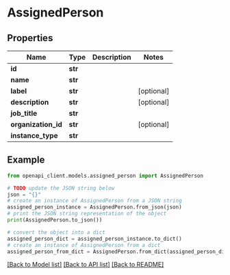# AssignedPerson


## Properties

Name | Type | Description | Notes
------------ | ------------- | ------------- | -------------
**id** | **str** |  | 
**name** | **str** |  | 
**label** | **str** |  | [optional] 
**description** | **str** |  | [optional] 
**job_title** | **str** |  | 
**organization_id** | **str** |  | [optional] 
**instance_type** | **str** |  | 

## Example

```python
from openapi_client.models.assigned_person import AssignedPerson

# TODO update the JSON string below
json = "{}"
# create an instance of AssignedPerson from a JSON string
assigned_person_instance = AssignedPerson.from_json(json)
# print the JSON string representation of the object
print(AssignedPerson.to_json())

# convert the object into a dict
assigned_person_dict = assigned_person_instance.to_dict()
# create an instance of AssignedPerson from a dict
assigned_person_from_dict = AssignedPerson.from_dict(assigned_person_dict)
```
[[Back to Model list]](../README.md#documentation-for-models) [[Back to API list]](../README.md#documentation-for-api-endpoints) [[Back to README]](../README.md)


